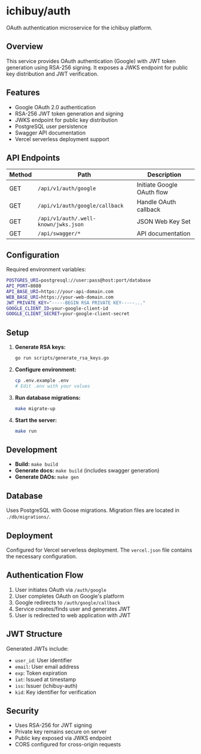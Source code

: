 # ichibuy/auth

OAuth authentication microservice for the ichibuy platform.

## Overview

This service provides OAuth authentication (Google) with JWT token generation using RSA-256 signing. It exposes a JWKS endpoint for public key distribution and JWT verification.

## Features

- Google OAuth 2.0 authentication
- RSA-256 JWT token generation and signing
- JWKS endpoint for public key distribution
- PostgreSQL user persistence
- Swagger API documentation
- Vercel serverless deployment support

## API Endpoints

| Method | Path | Description |
|--------|------|-------------|
| GET | `/api/v1/auth/google` | Initiate Google OAuth flow |
| GET | `/api/v1/auth/google/callback` | Handle OAuth callback |
| GET | `/api/v1/auth/.well-known/jwks.json` | JSON Web Key Set |
| GET | `/api/swagger/*` | API documentation |

## Configuration

Required environment variables:

```bash
POSTGRES_URI=postgresql://user:pass@host:port/database
API_PORT=8080
API_BASE_URI=https://your-api-domain.com
WEB_BASE_URI=https://your-web-domain.com
JWT_PRIVATE_KEY="-----BEGIN RSA PRIVATE KEY-----..."
GOOGLE_CLIENT_ID=your-google-client-id
GOOGLE_CLIENT_SECRET=your-google-client-secret
```

## Setup

1. **Generate RSA keys:**
   ```bash
   go run scripts/generate_rsa_keys.go
   ```

2. **Configure environment:**
   ```bash
   cp .env.example .env
   # Edit .env with your values
   ```

3. **Run database migrations:**
   ```bash
   make migrate-up
   ```

4. **Start the server:**
   ```bash
   make run
   ```

## Development

- **Build:** `make build`
- **Generate docs:** `make build` (includes swagger generation)
- **Generate DAOs:** `make gen`

## Database

Uses PostgreSQL with Goose migrations. Migration files are located in `./db/migrations/`.

## Deployment

Configured for Vercel serverless deployment. The `vercel.json` file contains the necessary configuration.

## Authentication Flow

1. User initiates OAuth via `/auth/google`
2. User completes OAuth on Google's platform
3. Google redirects to `/auth/google/callback`
4. Service creates/finds user and generates JWT
5. User is redirected to web application with JWT

## JWT Structure

Generated JWTs include:
- `user_id`: User identifier
- `email`: User email address
- `exp`: Token expiration
- `iat`: Issued at timestamp
- `iss`: Issuer (ichibuy-auth)
- `kid`: Key identifier for verification

## Security

- Uses RSA-256 for JWT signing
- Private key remains secure on server
- Public key exposed via JWKS endpoint
- CORS configured for cross-origin requests
